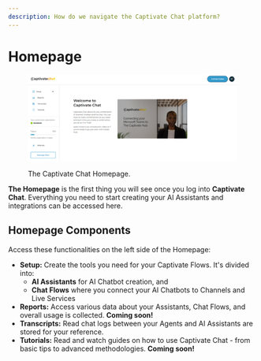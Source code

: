 ```yaml
---
description: How do we navigate the Captivate Chat platform?
---
```


# Homepage

<figure><img src="../../.gitbook/assets/image (34) (1) (1).png" alt=""><figcaption><p>The Captivate Chat Homepage.</p></figcaption></figure>

**The Homepage** is the first thing you will see once you log into **Captivate Chat**. Everything you need to start creating your AI Assistants and integrations can be accessed here.&#x20;

## Homepage Components

Access these functionalities on the left side of the Homepage:&#x20;

* **Setup:** Create the tools you need for your Captivate Flows. It's divided into:
  * **AI Assistants** for AI Chatbot creation, and
  * **Chat Flows** where you connect your AI Chatbots to Channels and Live Services
* **Reports:** Access various data about your Assistants, Chat Flows, and overall usage is collected. **Coming soon!**
* **Transcripts:** Read chat logs between your Agents and AI Assistants are stored for your reference.
* **Tutorials:** Read and watch guides on how to use Captivate Chat - from basic tips to advanced methodologies. **Coming soon!**

